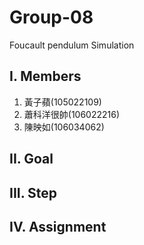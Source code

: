 # Group-08
Foucault pendulum Simulation

## I. Members
1. 黃子蘋(105022109) <br/>
2. 蕭科洋很帥(106022216) <br/>
3. 陳映如(106034062) <br/>

## II. Goal

## III. Step

## IV. Assignment

